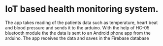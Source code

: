 # IoT based health monitoring system.

The app takes reading of the patients data such as temperature, heart beat and blood pressure and sends it to the arduino. With the help of HC-05 bluetooth module the the data is 
sent to an Android phone app from the arduino. The app receives the data and saves in the Firebase database
